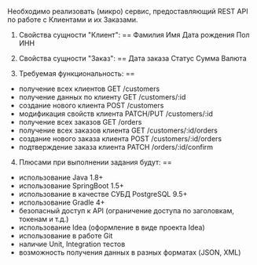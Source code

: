 Необходимо реализовать (микро) сервис, предоставляющий REST API по работе с Клиентами и их Заказами.

1. Свойства сущности "Клиент":
==
Фамилия
Имя
Дата рождения
Пол
ИНН

2. Свойства сущности "Заказ":
==
Дата заказа
Статус
Сумма
Валюта


3. Требуемая функциональность:
==
- получение всех клиентов GET /customers
- получение данных по клиенту GET /customers/:id
- создание нового клиента POST /customers
- модификация свойств клиента PATCH/PUT /customers/:id
- получение всех заказов GET /orders
- получение всех заказов клиента GET /customers/:id/orders
- создание нового заказа клиента POST /customers/:id/orders
- подтверждение заказа клиента PATCH /orders/:id/confirm

4. Плюсами при выполнении задания будут:
==
- использование Java 1.8+
- использование SpringBoot 1.5+
- использование в качестве СУБД PostgreSQL 9.5+
- использование Gradle 4+
- безопасный доступ к API (ограничение доступа по заголовкам, токенам и т.д.)
- использование Idea (оформление в виде проекта Idea)
- использование в работе Git
- наличие Unit, Integration тестов
- возможность получения данных в разных форматах (JSON, XML)
